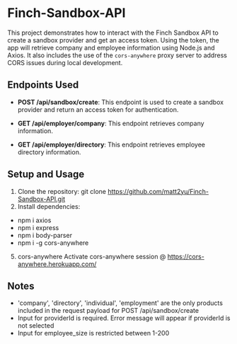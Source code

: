 # Finch-Sandbox-API

This project demonstrates how to interact with the Finch Sandbox API to create a sandbox provider and get an access token. Using the token, the app will retrieve company and employee information using Node.js and Axios. It also includes the use of the `cors-anywhere` proxy server to address CORS issues during local development.

## Endpoints Used

- **POST /api/sandbox/create**: This endpoint is used to create a sandbox provider and return an access token for authentication.

- **GET /api/employer/company**: This endpoint retrieves company information.

- **GET /api/employer/directory**: This endpoint retrieves employee directory information.

## Setup and Usage

1. Clone the repository:
git clone <https://github.com/matt2yu/Finch-Sandbox-API.git>
3. Install dependencies:
- npm i axios
- npm i express
- npm i body-parser
- npm i -g cors-anywhere

5. cors-anywhere
Activate cors-anywhere session @ https://cors-anywhere.herokuapp.com/

## Notes
- 'company', 'directory', 'individual', 'employment' are the only products included in the request payload for POST /api/sandbox/create
- Input for providerId is required. Error message will appear if providerId is not selected
- Input for employee_size is restricted between 1-200
  
